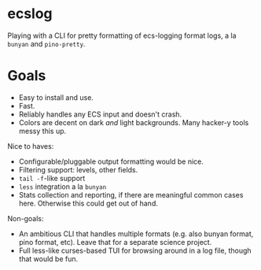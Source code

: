 # ecslog

Playing with a CLI for pretty formatting of ecs-logging format logs, a la
`bunyan` and `pino-pretty`.

# Goals

- Easy to install and use.
- Fast.
- Reliably handles any ECS input and doesn't crash.
- Colors are decent on dark *and* light backgrounds. Many hacker-y tools
  messy this up.

Nice to haves:

- Configurable/pluggable output formatting would be nice.
- Filtering support: levels, other fields.
- `tail -f`-like support
- `less` integration a la `bunyan`
- Stats collection and reporting, if there are meaningful common cases
  here. Otherwise this could get out of hand.

Non-goals:

- An ambitious CLI that handles multiple formats (e.g. also bunyan format, pino
  format, etc). Leave that for a separate science project.
- Full less-like curses-based TUI for browsing around in a log file, though
  that would be fun.

